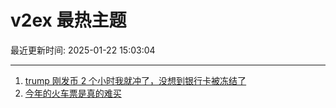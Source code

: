 # v2ex 最热主题

最近更新时间: 2025-01-22 15:03:04

--- 
1. [trump 刚发币 2 个小时我就冲了，没想到银行卡被冻结了](https://www.v2ex.com/t/1106952) 
2. [今年的火车票是真的难买](https://www.v2ex.com/t/1106973) 
